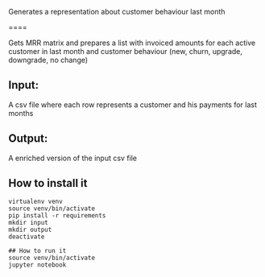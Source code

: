 Generates a representation about customer behaviour last month

====

Gets MRR matrix and prepares a list with invoiced amounts for each active customer in last month and customer behaviour (new, churn, upgrade, downgrade, no change)

## Input:
A csv file where each row represents a customer and his payments for last months

## Output:
A enriched version of the input csv file


## How to install it
```
virtualenv venv
source venv/bin/activate
pip install -r requirements
mkdir input
mkdir output
deactivate

## How to run it
source venv/bin/activate
jupyter notebook
```
